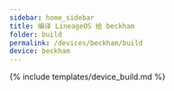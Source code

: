 ```yaml
---
sidebar: home_sidebar
title: 编译 LineageOS 给 beckham
folder: build
permalink: /devices/beckham/build
device: beckham
---
```

{% include templates/device_build.md %}
